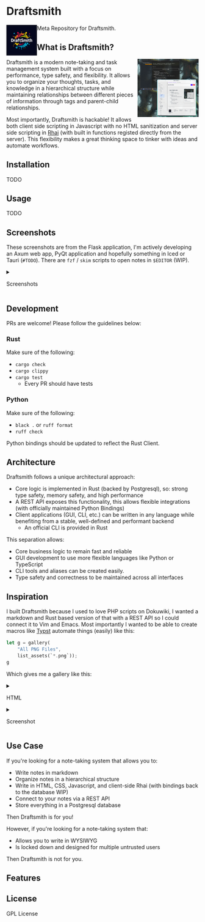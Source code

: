 # Draftsmith

<p><img src="./assets/logo.png" style="float: left; width: 80px" /></p>

Meta Repository for Draftsmith.

## What is Draftsmith?

<p><img src="./assets/tui_and_web-app-screenshot.png" style="float: right; width: 160px" /></p>


Draftsmith is a modern note-taking and task management system built with a focus on performance, type safety, and flexibility. It allows you to organize your thoughts, tasks, and knowledge in a hierarchical structure while maintaining relationships between different pieces of information through tags and parent-child relationships.

Most importantly, Draftsmith is hackable! It allows both client side scripting in Javascript with no HTML sanitization and server side scripting in [Rhai](https://rhai.rs/book/about/index.html) (with built in functions registed directly from the server). This flexibility makes a great thinking space to tinker with ideas and automate workflows.


## Installation

TODO

## Usage

TODO


## Screenshots

These screenshots are from the Flask application, I'm actively developing an Axum web app, PyQt application and hopefully something in Iced or Tauri (`#TODO`). There are `fzf` / `skim` scripts to open notes in `$EDITOR` (WIP).

<details closed><summary>

Screenshots
</summary>

![](./assets/screenshots/montage_screenshots.png)
</details>


## Development

PRs are welcome! Please follow the guidelines below:

### Rust
Make sure of the following:

- `cargo check`
- `cargo clippy`
- `cargo test`
    - Every PR should have tests

### Python

Make sure of the following:

- `black .` or `ruff format`
- `ruff check`

Python bindings should be updated to reflect the Rust Client.

## Architecture

Draftsmith follows a unique architectural approach:
- Core logic is implemented in Rust (backed by Postgresql), so: strong type safety, memory safety, and high performance
- A REST API exposes this functionality, this allows flexible integrations (with officially maintained Python Bindings)
- Client applications (GUI, CLI, etc.) can be written in any language while benefiting from a stable, well-defined and performant backend
    - An official CLI is provided in Rust

This separation allows:
- Core business logic to remain fast and reliable
- GUI development to use more flexible languages like Python or TypeScript
- CLI tools and aliases can be created easily.
- Type safety and correctness to be maintained across all interfaces

## Inspiration

I built Draftsmith because I used to love PHP scripts on Dokuwiki, I wanted a markdown and Rust based version of that with a REST API so I could connect it to Vim and Emacs. Most importantly I wanted to be able to create macros like [Typst](https://typst.app/docs/) automate things (easily) like this:

```rust
let g = gallery(
    "All PNG Files",
    list_assets(`*.png`));
g
```

Which gives me a gallery like this:

<details closed><summary>

HTML
</summary>

```html

<div class="max-w-4xl mx-auto p-6 border border-gray-200 rounded-lg shadow-md">
<h2 class="text-2xl font-bold">All PNG Files</h2>
    <div class="grid grid-cols-1 sm:grid-cols-2 md:grid-cols-3 lg:grid-cols-4 gap-4">
    <div><img src="/m/1.png" class="gallery-image" /></div>
    <div><img src="/m/Screenshot_20241109-160513.png" class="gallery-image" /></div>
    <div><img src="/m/Screenshot_20241109-221933.png" class="gallery-image" /></div>
    <div><img src="/m/Screenshot_20241109-221939.png" class="gallery-image" /></div>
    <div><img src="/m/Screenshot_20241111-122941.png" class="gallery-image" /></div>
    <div><img src="/m/dor_bon_young.png" class="gallery-image" /></div>
    <div><img src="/m/icon.png" class="gallery-image" /></div>
    <div><img src="/m/signal-2024-10-15-153648_002.png" class="gallery-image" /></div>
    <div><img src="/m/swslhd.png" class="gallery-image" /></div>
    <div><img src="/m/t_wallpaper_2.png" class="gallery-image" /></div>
    <div><img src="/m/tmpzifq6fco.png" class="gallery-image" /></div>
    </div>
</div>
```
</details>


<details closed><summary>

Screenshot
</summary>


<p><img src="./assets/gallery_screenshot.png" style="float: left; width: 160px" /></p>
</details>


## Use Case

If you're looking for a note-taking system that allows you to:

- Write notes in markdown
- Organize notes in a hierarchical structure
- Write in HTML, CSS, Javascript, and client-side Rhai (with bindings back to the database WIP)
- Connect to your notes via a REST API
- Store everything in a Postgresql database

Then Draftsmith is for you!

However, if you're looking for a note-taking system that:

- Allows you to write in WYSIWYG
- Is locked down and designed for multiple untrusted users

Then Draftsmith is not for you.

## Features

## License

GPL License
